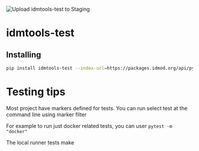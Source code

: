 ![Upload idmtools-test to Staging](https://github.com/devclinton/idmtools/workflows/Upload%20idmtools-test%20to%20Staging/badge.svg)

# idmtools-test

<!-- START doctoc -->
<!-- END doctoc -->

## Installing

```bash
pip install idmtools-test --index-url=https://packages.idmod.org/api/pypi/pypi-production/simple
```

# Testing tips

Most project have markers defined for tests. You can run select test at the command line using marker filter

For example to run just docker related tests, you can user
`pytest -m "docker"`

The local runner tests make